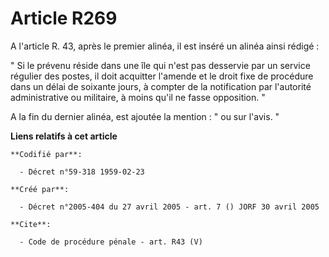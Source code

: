 # Article R269

A l'article R. 43, après le premier alinéa, il est inséré un alinéa ainsi rédigé : 

" Si le prévenu réside dans une île qui n'est pas desservie par un service régulier des postes, il doit acquitter l'amende et
le droit fixe de procédure dans un délai de soixante jours, à compter de la notification par l'autorité administrative ou
militaire, à moins qu'il ne fasse opposition. " 

A la fin du dernier alinéa, est ajoutée la mention : " ou sur l'avis. "

**Liens relatifs à cet article**

	**Codifié par**:

	  - Décret n°59-318 1959-02-23

	**Créé par**:

	  - Décret n°2005-404 du 27 avril 2005 - art. 7 () JORF 30 avril 2005

	**Cite**:

	  - Code de procédure pénale - art. R43 (V)
